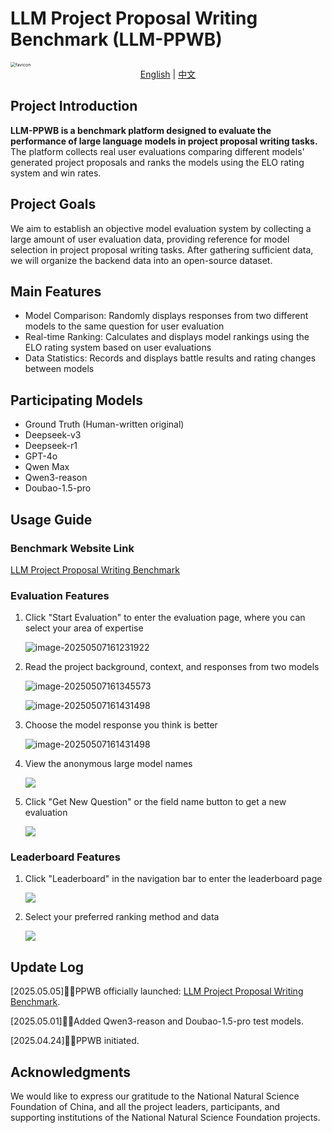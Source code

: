 # LLM Project Proposal Writing Benchmark (LLM-PPWB)

<img src="./favicon.png" alt="favicon" style="zoom:50%;" />
<div align="middle">
  <a href="README.md">English</a> | <a href="README_zh.md">中文</a>
</div>


## Project Introduction

**LLM-PPWB is a benchmark platform designed to evaluate the performance of large language models in project proposal writing tasks.** The platform collects real user evaluations comparing different models' generated project proposals and ranks the models using the ELO rating system and win rates.

## Project Goals

We aim to establish an objective model evaluation system by collecting a large amount of user evaluation data, providing reference for model selection in project proposal writing tasks. After gathering sufficient data, we will organize the backend data into an open-source dataset.

## Main Features

- Model Comparison: Randomly displays responses from two different models to the same question for user evaluation
- Real-time Ranking: Calculates and displays model rankings using the ELO rating system based on user evaluations
- Data Statistics: Records and displays battle results and rating changes between models

## Participating Models

- Ground Truth (Human-written original)
- Deepseek-v3
- Deepseek-r1
- GPT-4o
- Qwen Max
- Qwen3-reason
- Doubao-1.5-pro

## Usage Guide

### Benchmark Website Link

[LLM Project Proposal Writing Benchmark](https://www.ppwb.asia/)

### Evaluation Features

1. Click "Start Evaluation" to enter the evaluation page, where you can select your area of expertise

   ![image-20250507161231922](./image/image-20250507161231922.png)

2. Read the project background, context, and responses from two models

   ![image-20250507161345573](./image/image-20250507161345573.png)

   ![image-20250507161431498](./image/image-20250507161431498.png)

3. Choose the model response you think is better

   ![image-20250507161431498](./image/2025-05-07-161512.png)

4. View the anonymous large model names

   ![](./image/2025-05-07-161725.png)

5. Click "Get New Question" or the field name button to get a new evaluation

   ![](./image/2025-05-07-162001.png)

### Leaderboard Features

1. Click "Leaderboard" in the navigation bar to enter the leaderboard page

   ![](./image/2025-05-07-162102.png)

2. Select your preferred ranking method and data

   ![](./image/2025-05-07-162217.png)

## Update Log

[2025.05.05]🎯📢PPWB officially launched: [LLM Project Proposal Writing Benchmark](https://www.ppwb.asia/).

[2025.05.01]🎯📢Added Qwen3-reason and Doubao-1.5-pro test models.

[2025.04.24]🎯📢PPWB initiated.

## Acknowledgments

We would like to express our gratitude to the National Natural Science Foundation of China, and all the project leaders, participants, and supporting institutions of the National Natural Science Foundation projects.
